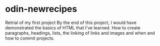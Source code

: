 # odin-newrecipes
Retrial of my first project
By the end of this project, I would have demonstrated the basics of HTML that I've learned. How to create paragraphs, headings, lists, the linking of links and images and when and how to commit projects.